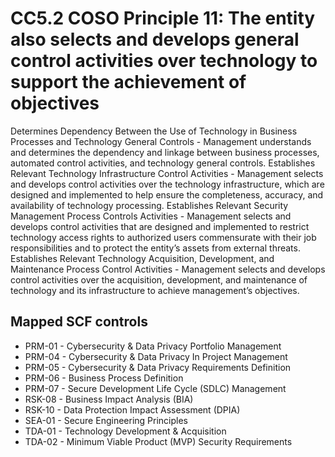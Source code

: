 # CC5.2 COSO Principle 11: The entity also selects and develops general control activities over technology to support the achievement of objectives
Determines Dependency Between the Use of Technology in Business Processes and Technology General Controls - Management understands and determines the dependency and linkage between business processes, automated control activities, and technology general controls. Establishes Relevant Technology Infrastructure Control Activities - Management selects and develops control activities over the technology infrastructure, which are designed and implemented to help ensure the completeness, accuracy, and availability of technology processing. Establishes Relevant Security Management Process Controls Activities - Management selects and develops control activities that are designed and implemented to restrict technology access rights to authorized users commensurate with their job responsibilities and to protect the entity’s assets from external threats. Establishes Relevant Technology Acquisition, Development, and Maintenance Process Control Activities - Management selects and develops control activities over the acquisition, development, and maintenance of technology and its infrastructure to achieve management’s objectives.
## Mapped SCF controls
- PRM-01 - Cybersecurity & Data Privacy Portfolio Management
- PRM-04 - Cybersecurity & Data Privacy In Project Management
- PRM-05 - Cybersecurity & Data Privacy Requirements Definition
- PRM-06 - Business Process Definition
- PRM-07 - Secure Development Life Cycle (SDLC) Management
- RSK-08 - Business Impact Analysis (BIA)
- RSK-10 - Data Protection Impact Assessment (DPIA)
- SEA-01 - Secure Engineering Principles
- TDA-01 - Technology Development & Acquisition
- TDA-02 - Minimum Viable Product (MVP) Security Requirements